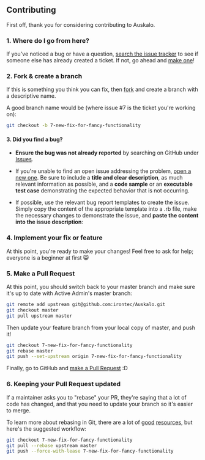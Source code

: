 ## Contributing

First off, thank you for considering contributing to Auskalo. 

### 1. Where do I go from here?

If you've noticed a bug or have a question,
[search the issue tracker](https://github.com/irontec/Auskalo/issues?q=something)
to see if someone else has already created a ticket.
If not, go ahead and [make one](https://github.com/irontec/Auskalo/issues/new)!

### 2. Fork & create a branch

If this is something you think you can fix, then
[fork](https://help.github.com/articles/fork-a-repo)
and create a branch with a descriptive name.

A good branch name would be (where issue #7 is the ticket you're working on):

```sh
git checkout -b 7-new-fix-for-fancy-functionality
```

#### 3. Did you find a bug?

* **Ensure the bug was not already reported** by searching on GitHub under [Issues](https://github.com/irontec/Auskalo/issues).

* If you're unable to find an open issue addressing the problem, [open a new one](https://github.com/irontec/Auskalo/issues/new). 
Be sure to include a **title and clear description**, as much relevant information as possible, 
and a **code sample** or an **executable test case** demonstrating the expected behavior that is not occurring.

* If possible, use the relevant bug report templates to create the issue. 
Simply copy the content of the appropriate template into a .rb file, make the necessary changes to demonstrate the issue, 
and **paste the content into the issue description**:

### 4. Implement your fix or feature

At this point, you're ready to make your changes! Feel free to ask for help;
everyone is a beginner at first :smile_cat:

### 5. Make a Pull Request

At this point, you should switch back to your master branch and make sure it's
up to date with Active Admin's master branch:

```sh
git remote add upstream git@github.com:irontec/Auskalo.git
git checkout master
git pull upstream master
```

Then update your feature branch from your local copy of master, and push it!

```sh
git checkout 7-new-fix-for-fancy-functionality
git rebase master
git push --set-upstream origin 7-new-fix-for-fancy-functionality
```

Finally, go to GitHub and
[make a Pull Request](https://help.github.com/articles/creating-a-pull-request)
:D

### 6. Keeping your Pull Request updated

If a maintainer asks you to "rebase" your PR, they're saying that a lot of code
has changed, and that you need to update your branch so it's easier to merge.

To learn more about rebasing in Git, there are a lot of
[good](http://git-scm.com/book/en/Git-Branching-Rebasing)
[resources](https://help.github.com/articles/interactive-rebase),
but here's the suggested workflow:

```sh
git checkout 7-new-fix-for-fancy-functionality
git pull --rebase upstream master
git push --force-with-lease 7-new-fix-for-fancy-functionality
```
